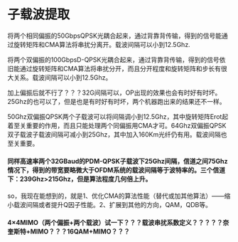 # 子载波提取

将两个相同偏振的50GbpsQPSK光耦合起来，通过背靠背传输，得到的信号能通过旋转矩阵和CMA算法将串扰分离开。载波间隔可以小到12.5Ghz.

将两个双偏振的100GbpsD-QPSK光耦合起来，通过背靠背传输，得到的信号依旧能通过旋转矩阵和CMA算法将串扰分开，而且分开程度和旋转矩阵和步长有很大关系。载波间隔可以小到12.5Ghz。

加上偏振后就不行了？？？32G间隔可以，OP出现的效果也会有时好有时坏。 25Ghz的也可以了，但是也是有时好有时坏，两个机器跑出来的结果还不一样。

50Ghz双偏振QPSK两个子载波可以将间隔调小到12.5Ghz，其中旋转矩阵Erot起着至关重要的作用，而且只能处理两个同偏振用CMA才可。64Ghz双偏振QPSK双子载波子载波间隔可减小到25Ghz，其中加入160Km光纤仍有用。载波间隔也至关重要。

#### 同样高速率两个32GBaud的PDM-QPSK子载波下25Ghz间隔，信道之间75Ghz情况下，得到的带宽要略微大于OFDM系统的载波间隔等于波特率的。三个信道下：239Ghz&gt;215Ghz，但是算法程度几何倍上升。

so，我现在能想到的，就是1、优化CMA的算法性能（替代或加其他算法）——缩小载波间隔或者提升Q因子性能。2、扩展到其他的方向，QAM，QDB等。

#### 4×4MIMO（两个偏振+两个载波）试一下？？？载波串扰系数定义？？？？？奈奎斯特+MIMO？？？16QAM+MIMO？？？

